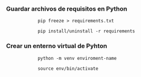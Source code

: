  ### Guardar archivos de requisitos en Python

                pip freeze > requirements.txt

                pip install/uninstall -r requirements

### Crear un enterno virtual de Pyhton

                python -m venv enviroment-name

                source env/bin/activate
